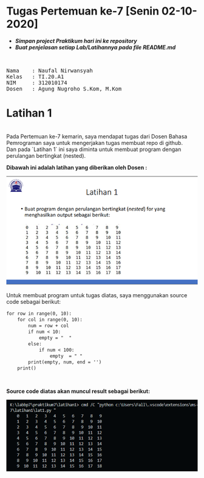 # Tugas Pertemuan ke-7 [Senin 02-10-2020]
- ***Simpan project Praktikum hari ini ke repository***
- ***Buat penjelasan setiap Lab/Latihannya pada file README.md***
<br>
<pre>
Nama    : Naufal Nirwansyah 
Kelas   : TI.20.A1
NIM     : 312010174
Dosen   : Agung Nugroho S.Kom, M.Kom
</pre>

# Latihan 1
<br>
Pada Pertemuan ke-7 kemarin, saya mendapat tugas dari Dosen Bahasa Pemrograman saya untuk mengerjakan tugas membuat repo di github. <br>
Dan pada `Latihan 1` ini saya diminta untuk membuat program dengan perulangan bertingkat (nested).

**Dibawah ini adalah latihan yang diberikan oleh Dosen :**<br>

![latihan1](latihan1/task.png)
<br>
<br>
Untuk membuat program untuk tugas diatas, saya menggunakan source code sebagai berikut: <br>

```
for row in range(0, 10):
    for col in range(0, 10):
        num = row + col
        if num < 10:
            empty = "  "
        else:
            if num < 100:
                empty  = " "
        print(empty, num, end = '')
    print()
```
<br>

**Source code diatas akan muncul result sebagai berikut:** <br>

![Lat1](latihan1/lat1.png) <br>
